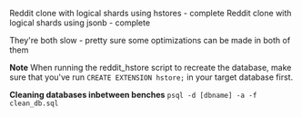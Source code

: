 Reddit clone with logical shards using hstores - complete
Reddit clone with logical shards using jsonb - complete

They're both slow - pretty sure some optimizations can be made in both of them

**Note**
When running the reddit_hstore script to recreate the database, make sure that 
you've run `CREATE EXTENSION hstore;` in your target database first.

**Cleaning databases inbetween benches**
`psql -d [dbname] -a -f clean_db.sql`